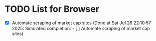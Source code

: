 # TODO List for Browser

- [x] Automate scraping of market cap sites  (Done at Sat Jul 26 22:10:57 2025: Simulated completion: - [ ] Automate scraping of market cap sites)